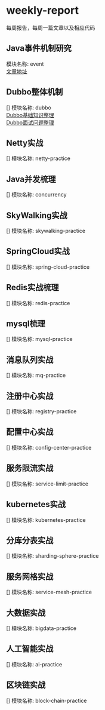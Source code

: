 # weekly-report
每周报告，每周一篇文章以及相应代码
## Java事件机制研究
模块名称: event 
<br/>[文章地址](https://www.toutiao.com/i6791992140667814414/)
## Dubbo整体机制
[] 模块名称: dubbo
<br/>[Dubbo基础知识整理](https://www.toutiao.com/i6795140590787887628/)
<br/>[Dubbo面试问题整理](https://www.toutiao.com/i6796242482339250696/)
## Netty实战
[] 模块名称: netty-practice
## Java并发梳理
[] 模块名称: concurrency
## SkyWalking实战
[] 模块名称: skywalking-practice
## SpringCloud实战
[] 模块名称: spring-cloud-practice
## Redis实战梳理
[] 模块名称: redis-practice
## mysql梳理
[] 模块名称: mysql-practice
## 消息队列实战
[] 模块名称: mq-practice
## 注册中心实战
[] 模块名称: registry-practice
## 配置中心实战
[] 模块名称: config-center-practice
## 服务限流实战
[] 模块名称: service-limit-practice
## kubernetes实战
[] 模块名称: kubernetes-practice
## 分库分表实战
[] 模块名称: sharding-sphere-practice
## 服务网格实战
[] 模块名称: service-mesh-practice
## 大数据实战
[] 模块名称: bigdata-practice
## 人工智能实战
[] 模块名称: ai-practice
## 区块链实战
[] 模块名称: block-chain-practice